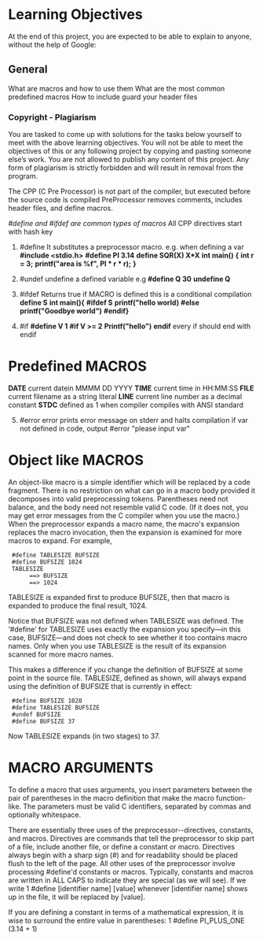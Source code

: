 # Learning Objectives
At the end of this project, you are expected to be able to explain to anyone, without the help of Google:

## General
What are macros and how to use them
What are the most common predefined macros
How to include guard your header files

### Copyright - Plagiarism
You are tasked to come up with solutions for the tasks below yourself to meet with the above learning objectives.
You will not be able to meet the objectives of this or any following project by copying and pasting someone else’s work.
You are not allowed to publish any content of this project.
Any form of plagiarism is strictly forbidden and will result in removal from the program.


The CPP (C Pre Processor) is not part of the compiler, but executed before the source code is compiled
PreProcessor removes comments, includes header files, and define macros.

*#define and #ifdef are common types of macros*
All CPP directives start with hash key

1. #define
It substitutes a preprocessor macro. e.g. when defining a var
**#include <stdio.h>**
**#define PI 3.14**
**define SQR(X) X*X**
**int main()**
**{**
**int r = 3;**
**printf("area is %f", PI * r * r);**
**}** 

2. #undef
undefine a defined variable e.g
**#define Q 30**
**undefine Q**

3. #ifdef
Returns true if MACRO is defined
this is a conditional compilation
**define S**
**int main(){**
**#ifdef S**
**printf("hello world)**
**#else**
**printf("Goodbye world")**
**#endif}**

4. #if
**#define V 1**
**#if V >= 2**
**Printf("hello")**
**endif**
every if should end with endif

# Predefined MACROS
__DATE__ current datein MMMM DD YYYY
__TIME__ current time in HH:MM:SS
__FILE__ current filename as a string literal
__LINE__ current line number as a decimal constant
__STDC__ defined as 1 when compiler compiles with ANSI standard

5. #error
error prints error message on stderr and halts compilation
if var not defined in code, output #error "please input var"

# Object like MACROS
An object-like macro is a simple identifier which will be replaced by a code fragment.
There is no restriction on what can go in a macro body provided it decomposes into valid preprocessing tokens. Parentheses need not balance, and the body need not resemble valid C code. (If it does not, you may get error messages from the C compiler when you use the macro.)
When the preprocessor expands a macro name, the macro's expansion replaces the macro invocation, then the expansion is examined for more macros to expand. For example,

     #define TABLESIZE BUFSIZE
     #define BUFSIZE 1024
     TABLESIZE
          ==> BUFSIZE
          ==> 1024
TABLESIZE is expanded first to produce BUFSIZE, then that macro is expanded to produce the final result, 1024.

Notice that BUFSIZE was not defined when TABLESIZE was defined. The ‘#define’ for TABLESIZE uses exactly the expansion you specify—in this case, BUFSIZE—and does not check to see whether it too contains macro names. Only when you use TABLESIZE is the result of its expansion scanned for more macro names.

This makes a difference if you change the definition of BUFSIZE at some point in the source file. TABLESIZE, defined as shown, will always expand using the definition of BUFSIZE that is currently in effect:

     #define BUFSIZE 1020
     #define TABLESIZE BUFSIZE
     #undef BUFSIZE
     #define BUFSIZE 37
Now TABLESIZE expands (in two stages) to 37.

# MACRO ARGUMENTS
To define a macro that uses arguments, you insert parameters between the pair of parentheses in the macro definition that make the macro function-like. The parameters must be valid C identifiers, separated by commas and optionally whitespace.

There are essentially three uses of the preprocessor--directives, constants, and macros. 
Directives are commands that tell the preprocessor to skip part of a file, include another file, or define a constant or macro. Directives always begin with a sharp sign (#) and for readability should be placed flush to the left of the page. 
All other uses of the preprocessor involve processing #define'd constants or macros. 
Typically, constants and macros are written in ALL CAPS to indicate they are special (as we will see).
If we write
1
#define [identifier name] [value]
whenever [identifier name] shows up in the file, it will be replaced by [value].

If you are defining a constant in terms of a mathematical expression, it is wise to surround the entire value in parentheses:
1
#define PI_PLUS_ONE (3.14 + 1)




















